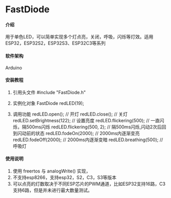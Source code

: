 # FastDiode

#### 介绍
用于单色LED，可以简单实现多个灯点亮，关闭，呼吸，闪烁等灯效。适用ESP32，ESP32S2，ESP32S3、ESP32C3等系列

#### 软件架构
Arduino

#### 安装教程

1.  引用头文件 
    #include "FastDiode.h"

2.  实例化对象 
    FastDiode redLED(19);

3.  调用功能
    redLED.open(); // 开灯
    redLED.close(); // 关灯
    redLED.setBrightness(122); // 设置亮度
    redLED.flickering(500); // 一直闪烁，隔500ms闪烁
    redLED.flickering(500, 2); // 隔500ms闪烁,闪动2次后回到闪动前的状态
    redLED.fodeOn(2000); // 2000ms内逐渐变亮
    redLED.fodeOff(2000); // 2000ms内逐渐变暗
    redLED.breathing(500); // 呼吸灯



#### 使用说明

1.  使用 freertos 与 analogWrite() 实现，
2.  不支持esp8266，支持esp32，S2，C3，S3等版本
3.  可以点亮的灯数取决于不同ESP芯片的PWM通道，比如ESP32支持16路，C3支持6路，但是并未进行最大数量测试。